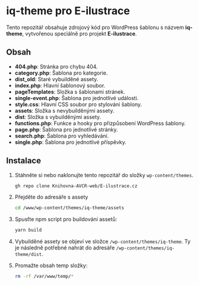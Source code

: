 # iq-theme pro E-ilustrace

Tento repozitář obsahuje zdrojový kód pro WordPress šablonu s názvem **iq-theme**, vytvořenou speciálně pro projekt **E-ilustrace**.

## Obsah

- **404.php**: Stránka pro chybu 404.
- **category.php**: Šablona pro kategorie.
- **dist_old**: Staré vybuilděné assety.
- **index.php**: Hlavní šablonový soubor.
- **pageTemplates**: Složka s šablonami stránek.
- **single-event.php**: Šablona pro jednotlivé události.
- **style.css**: Hlavní CSS soubor pro stylování šablony.
- **assets**: Složka s nevybuilděnými assety.
- **dist**: Složka s vybuilděnými assety.
- **functions.php**: Funkce a hooky pro přizpůsobení WordPress šablony.
- **page.php**: Šablona pro jednotlivé stránky.
- **search.php**: Šablona pro vyhledávání.
- **single.php**: Šablona pro jednotlivé příspěvky.

## Instalace

1. Stáhněte si nebo naklonujte tento repozitář do složky `wp-content/themes`.
   ```sh
   gh repo clone Knihovna-AVCR-web/E-ilustrace.cz

2. Přejděte do adresáře s assety
   ```sh
   cd /www/wp-content/themes/iq-theme/assets

3. Spusťte npm script pro buildování assetů:
   ```sh
   yarn build

4. Vybuilděné assety se objeví ve složce `/wp-content/themes/iq-theme`. Ty je následně potřebné nahrát do adresáře `/wp-content/themes/iq-theme/dist`.


5. Promažte obsah temp složky:
   ```sh
   rm -rf /var/www/temp/*
